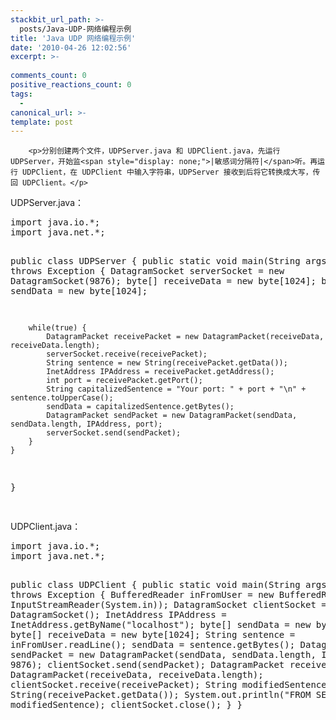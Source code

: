 ```yaml
---
stackbit_url_path: >-
  posts/Java-UDP-网络编程示例
title: 'Java UDP 网络编程示例'
date: '2010-04-26 12:02:56'
excerpt: >-
  
comments_count: 0
positive_reactions_count: 0
tags: 
  - 
canonical_url: >-
template: post
---
```


        <p>分别创建两个文件，UDPServer.java 和 UDPClient.java，先运行 UDPServer，开始监<span style="display: none;">|敏感词分隔符|</span>听。再运行 UDPClient，在 UDPClient 中输入字符串，UDPServer 接收到后将它转换成大写，传回 UDPClient。</p>
<p>UDPServer.java：</p>
<pre class="brush: java">import java.io.*;
import java.net.*;

public class UDPServer {
	public static void main(String args[]) throws Exception {
		DatagramSocket serverSocket = new DatagramSocket(9876);
		byte[] receiveData = new byte[1024];
		byte[] sendData = new byte[1024];
		
		while(true) {
			DatagramPacket receivePacket = new DatagramPacket(receiveData, receiveData.length);
			serverSocket.receive(receivePacket);
			String sentence = new String(receivePacket.getData());
			InetAddress IPAddress = receivePacket.getAddress();
			int port = receivePacket.getPort();
			String capitalizedSentence = "Your port: " + port + "\n" + sentence.toUpperCase();
			sendData = capitalizedSentence.getBytes();
			DatagramPacket sendPacket = new DatagramPacket(sendData, sendData.length, IPAddress, port);
			serverSocket.send(sendPacket);
		}
	}
}

</pre>
<p>UDPClient.java：</p>
<pre class="brush: java">import java.io.*;
import java.net.*;

public class UDPClient {
	public static void main(String args[]) throws Exception {
		BufferedReader inFromUser = 
			new BufferedReader(new InputStreamReader(System.in));
		DatagramSocket clientSocket = new DatagramSocket();
		InetAddress IPAddress = InetAddress.getByName("localhost");
		byte[] sendData = new byte[1024];
		byte[] receiveData = new byte[1024];
		String sentence = inFromUser.readLine();
		sendData = sentence.getBytes();
		DatagramPacket sendPacket = new DatagramPacket(sendData, sendData.length, IPAddress, 9876);
		clientSocket.send(sendPacket);
		DatagramPacket receivePacket = new DatagramPacket(receiveData, receiveData.length);
		clientSocket.receive(receivePacket);
		String modifiedSentence = new String(receivePacket.getData());
		System.out.println("FROM SERVER: " + modifiedSentence);
		clientSocket.close();
	}
}

</pre>
      